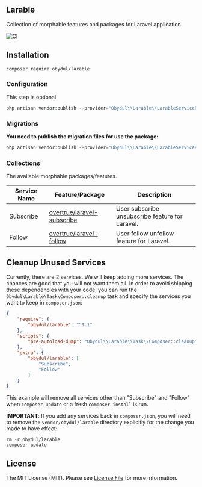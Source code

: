 Larable
---

Collection of morphable features and packages for Laravel application.

[![CI](https://github.com/mdobydullah/larable/actions/workflows/ci.yml/badge.svg)](https://github.com/mdobydullah/larable/actions/workflows/ci.yml)

## Installation

```shell
composer require obydul/larable
```

### Configuration

This step is optional

```php
php artisan vendor:publish --provider="Obydul\\Larable\\LarableServiceProvider" --tag=config
```

### Migrations

**You need to publish the migration files for use the package:**

```php
php artisan vendor:publish --provider="Obydul\\Larable\\LarableServiceProvider" --tag=migrations
```

### Collections

The available morphable packages/features.

| Service Name | Feature/Package                                                             | Description                                     |
|--------------|-----------------------------------------------------------------------------|-------------------------------------------------|
| Subscribe    | [overtrue/laravel-subscribe](https://github.com/overtrue/laravel-subscribe) | User subscribe unsubscribe feature for Laravel. |
| Follow       | [overtrue/laravel-follow](https://github.com/overtrue/laravel-follow)       | User follow unfollow feature for Laravel.       |

## Cleanup Unused Services

Currently, there are 2 services. We will keep adding more services. The chances are good that you will not want them all. In order to avoid shipping these dependencies with your code, you can run the ```Obydul\Larable\Task\Composer::cleanup``` task and specify the services you want to keep in ```composer.json```:

```json
{
    "require": {
        "obydul/larable": "^1.1"
    },
    "scripts": {
        "pre-autoload-dump": "Obydul\\Larable\\Task\\Composer::cleanup"
    },
    "extra": {
        "obydul/larable": [
            "Subscribe",
            "Follow"
        ]
    }
}
```

This example will remove all services other than "Subscribe" and "Follow" when ```composer update``` or a fresh ```composer install``` is run.

**IMPORTANT**: If you add any services back in ```composer.json```, you will need to remove the ```vendor/obydul/larable``` directory explicitly for the change you made to have effect:

```
rm -r obydul/larable
composer update
```

## License

The MIT License (MIT). Please see [License File](https://github.com/mdobydullah/larable/blob/master/LICENSE) for more information.